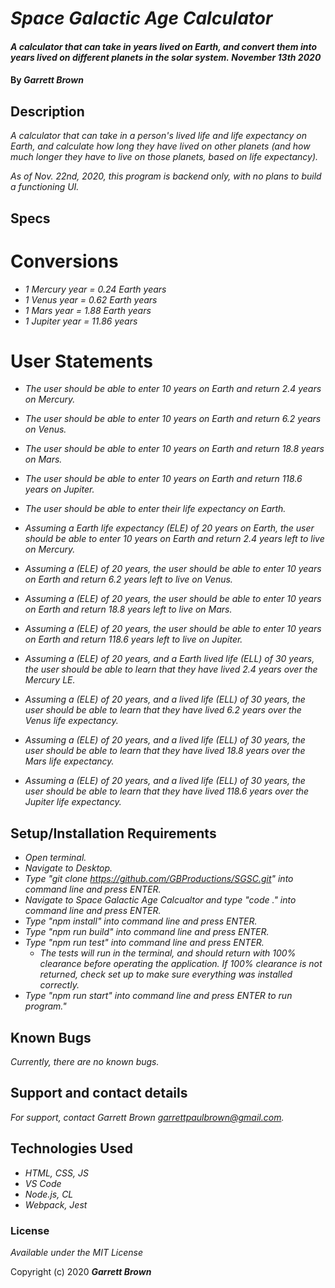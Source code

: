 # _Space Galactic Age Calculator_

#### _A calculator that can take in years lived on Earth, and convert them into years lived on different planets in the solar system._ _November 13th 2020_

#### By _**Garrett Brown**_

## Description
_A calculator that can take in a person's lived life and life expectancy on Earth, and calculate how long they have lived on other planets (and how much longer they have to live on those planets, based on life expectancy)._

_As of Nov. 22nd, 2020, this program is backend only, with no plans to build a functioning UI._

## Specs

# **Conversions**
* _1 Mercury year = 0.24 Earth years_
* _1 Venus year = 0.62 Earth years_
* _1 Mars year = 1.88 Earth years_
* _1 Jupiter year = 11.86 years_

# **User Statements**
* _The user should be able to enter 10 years on Earth and return 2.4 years on Mercury._
* _The user should be able to enter 10 years on Earth and return 6.2 years on Venus._
* _The user should be able to enter 10 years on Earth and return 18.8 years on Mars._
* _The user should be able to enter 10 years on Earth and return 118.6 years on Jupiter._
* _The user should be able to enter their life expectancy on Earth._

* _Assuming a Earth life expectancy (ELE) of 20 years on Earth, the user should be able to enter 10 years on Earth and return 2.4 years left to live on Mercury._
* _Assuming a (ELE) of 20 years, the user should be able to enter 10 years on Earth and return 6.2 years left to live on Venus._
* _Assuming a (ELE) of 20 years, the user should be able to enter 10 years on Earth and return 18.8 years left to live on Mars._
* _Assuming a (ELE) of 20 years, the user should be able to enter 10 years on Earth and return 118.6 years left to live on Jupiter._

* _Assuming a (ELE) of 20 years, and a Earth lived life (ELL) of 30 years, the user should be able to learn that they have lived 2.4 years over the Mercury LE._
* _Assuming a (ELE) of 20 years, and a lived life (ELL) of 30 years, the user should be able to learn that they have lived 6.2 years over the Venus life expectancy._
* _Assuming a (ELE) of 20 years, and a lived life (ELL) of 30 years, the user should be able to learn that they have lived 18.8 years over the Mars life expectancy._
* _Assuming a (ELE) of 20 years, and a lived life (ELL) of 30 years, the user should be able to learn that they have lived 118.6 years over the Jupiter life expectancy._


## Setup/Installation Requirements

* _Open terminal._
* _Navigate to Desktop._
* _Type "git clone https://github.com/GBProductions/SGSC.git" into command line and press ENTER._
* _Navigate to Space Galactic Age Calcualtor and type "code ." into command line and press ENTER._
* _Type "npm install" into command line and press ENTER._
* _Type "npm run build" into command line and press ENTER._
* _Type "npm run test" into command line and press ENTER._
  * _The tests will run in the terminal, and should return with 100% clearance before operating the application. If 100% clearance is not returned, check set up to make sure everything was installed correctly._
* _Type "npm run start" into command line and press ENTER to run program."_ 


## Known Bugs

_Currently, there are no known bugs._

## Support and contact details

_For support, contact Garrett Brown <garrettpaulbrown@gmail.com>._

## Technologies Used

* _HTML, CSS, JS_
* _VS Code_
* _Node.js, CL_
* _Webpack, Jest_

### License

*Available under the MIT License*

Copyright (c) 2020 **_Garrett Brown_**
